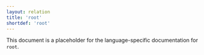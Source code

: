```yaml
---
layout: relation
title: 'root'
shortdef: 'root'
---
```


This document is a placeholder for the language-specific documentation
for `root`.